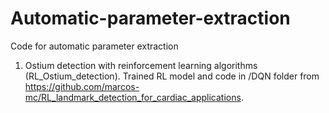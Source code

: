 # Automatic-parameter-extraction

Code for automatic parameter extraction


1. Ostium detection with reinforcement learning algorithms (RL_Ostium_detection). Trained RL model and code in /DQN folder from https://github.com/marcos-mc/RL_landmark_detection_for_cardiac_applications.
